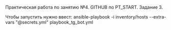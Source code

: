 Практическая работа по занятию №4. GITHUB по PT_START. Задание 3.

Чтобы запустить нужно ввест: ansible-playbook -i inventory/hosts --extra-vars "@secrets.yml" playbook_tg_bot.yml
